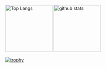 <p align="left"> 
  <img alt="Top Langs" height="150px" src="https://github-readme-stats.vercel.app/api/top-langs/?username=quantumshiro&layout=compact&show_icons=true&theme=onedark" />
  <img alt="github stats" height="150px" src="https://github-readme-stats.vercel.app/api?username=quantumshiro&theme=onedark&show_icons=ture" />
</p>

[![trophy](https://github-profile-trophy.vercel.app/?username=quantumshiro&theme=onedark&column=7
)](https://github.com/ryo-ma/github-profile-trophy)
